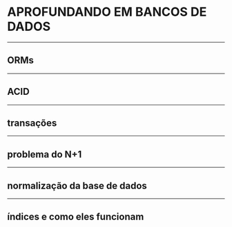 # APROFUNDANDO EM BANCOS DE DADOS
---
## ORMs
---
## ACID
---
## transações
---
## problema do N+1
---
## normalização da base de dados
---
## índices e como eles funcionam
<!---
---
## replicação de dados
---
## "sharding strategies"
---
## CAP theorem
--->